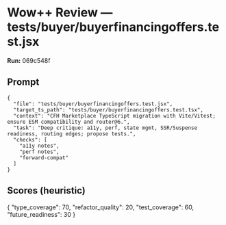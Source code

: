 # Wow++ Review — tests/buyer/buyerfinancingoffers.test.jsx

**Run:** 069c548f

## Prompt

```
{
  "file": "tests/buyer/buyerfinancingoffers.test.jsx",
  "target_ts_path": "tests/buyer/buyerfinancingoffers.test.tsx",
  "context": "CFH Marketplace TypeScript migration with Vite/Vitest; ensure ESM compatibility and router@6.",
  "task": "Deep critique: a11y, perf, state mgmt, SSR/Suspense readiness, routing edges; propose tests.",
  "checks": [
    "a11y notes",
    "perf notes",
    "forward-compat"
  ]
}
```

## Scores (heuristic)

{
  "type_coverage": 70,
  "refactor_quality": 20,
  "test_coverage": 60,
  "future_readiness": 30
}
